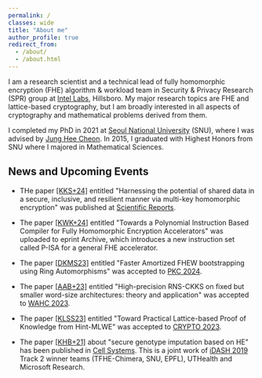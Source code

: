 ```yaml
---
permalink: /
classes: wide
title: "About me"
author_profile: true
redirect_from: 
  - /about/
  - /about.html
---
```


I am a research scientist and a technical lead of fully homomorphic encryption (FHE) algorithm & workload team in Security & Privacy Research (SPR) group at [Intel Labs](https://www.intel.com/content/www/us/en/research/overview.html), Hillsboro.
My major research topics are FHE and lattice-based cryptography, but I am broadly interested in all aspects of cryptography and mathematical problems derived from them. 

I completed my PhD in 2021 at [Seoul National University](https://en.snu.ac.kr/index.html) (SNU), where I was advised by [Jung Hee Cheon](http://www.math.snu.ac.kr/~jhcheon/xe2/). In 2015, I graduated with Highest Honors from SNU where I majored in Mathematical Sciences.


## News and Upcoming Events

- THe paper [[KKS+24]](https://www.nature.com/articles/s41598-024-63393-1) entitled "Harnessing the potential of shared data in a secure, inclusive, and resilient manner via multi-key homomorphic encryption" was published at [Scientific Reports](https://www.nature.com/srep/).  

- The paper [[KWK+24]](https://eprint.iacr.org/2024/707) entitled "Towards a Polynomial Instruction Based Compiler for Fully Homomorphic Encryption Accelerators" was uploaded to eprint Archive, which introduces a new instruction set called P-ISA for a general FHE accelerator. 

- The paper [[DKMS23]](https://eprint.iacr.org/2023/112.pdf) entitled "Faster Amortized FHEW bootstrapping using Ring Automorphisms" was accepted to [PKC 2024](https://pkc.iacr.org/2024/). 

- The paper [[AAB+23]](https://eprint.iacr.org/2023/1462.pdf) entitled "High-precision RNS-CKKS on fixed but smaller word-size architectures: theory and application" was accepted to [WAHC 2023](https://homomorphicencryption.org/workshops-wahc23/). 

- The paper [[KLSS23]](https://eprint.iacr.org/2023/623.pdf) entitled "Toward Practical Lattice-based Proof of Knowledge from Hint-MLWE" was accepted to [CRYPTO 2023](https://crypto.iacr.org/2023/). 

<!---
- Intel HERACLES, a revolutionary HW accelerator for lattice-based FHE, has been introduced at [GOMACTech 2023](https://www.gomactech.net/2023/).
--->

- The paper [[KHB+21]](https://www.sciencedirect.com/science/article/pii/S240547122100288X) about "secure genotype imputation based on HE" has been published in [Cell Systems](https://www.sciencedirect.com/journal/cell-systems). This is a joint work of [iDASH 2019](http://www.humangenomeprivacy.org/2019/) Track 2 winner teams (TFHE-Chimera, SNU, EPFL), UTHealth and Microsoft Research.

<!---
- My PhD Thesis entitled "[Machine Learning on Encrypted Data and Homomorphic Comparison](https://dcollection.snu.ac.kr/srch/srchDetail/000000163766?localeParam=en)" received the Best PhD Dissertation Award from the College of Natural Sciences at SNU.
--->

<!---
- The paper [[CKK20]](https://eprint.iacr.org/2019/1234.pdf) about “complexity-optimal homomorphic comparison” was accepted to [ASIACRYPT 2020](https://asiacrypt.iacr.org/2020/) and selected for the Gold Award at 26th [Samsung Humantech Paper Award](https://humantech.samsung.com/) (1st place in Computer Science & Engineering).
--->

<!--- 
- The paper [[CKK+19]](https://eprint.iacr.org/2019/417.pdf) was selected for the Excellence Award at Samsung DS Industry-Academy Cooperation Project.
--->

<!---
- The paper [[KSK+20]](https://bmcmedgenomics.biomedcentral.com/articles/10.1186/s12920-020-0722-1#citeas) about "HE-based semi-parallel GWAS computation" was accepted to [BMC Medical Genomics](https://bmcmedgenomics.biomedcentral.com/).
--->

<!--- 
- The paper [[KHB+20]](https://www.biorxiv.org/content/10.1101/2020.07.02.183459v2.full.pdf) about "secure genotype imputation based on HE" is now available at bioRxiv. This is a joint work of [iDASH 2019](http://www.humangenomeprivacy.org/2019/) Track 2 winner teams (TFHE-Chimera, SNU, EPFL), UTHealth and Microsoft Research.
--->

<!---
 - The paper [[CKK20]](https://eprint.iacr.org/2019/1234.pdf) was selected for the Gold Award at 26th [Samsung Humantech Paper Award](https://humantech.samsung.com/) (1st place in Computer Science & Engineering).
--->


